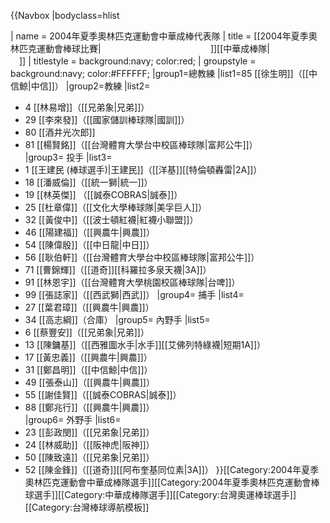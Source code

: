 {{Navbox
|bodyclass=hlist

| name  = 2004年夏季奧林匹克運動會中華成棒代表隊
| title = [[2004年夏季奧林匹克運動會棒球比賽|<span style="color:white;">2004年夏季奧林匹克運動會</span>]][[中華成棒隊|<span style="color:white;">中華成棒代表隊</span>]]
| titlestyle = background:navy; color:red;
| groupstyle = background:navy; color:#FFFFFF;
|group1=總教練
|list1=85 [[徐生明]]（[[中信鯨|中信]]）
|group2=教練
|list2= 
* 4 [[林易增]]（[[兄弟象|兄弟]]） 
* 29 [[李來發]]（[[國家儲訓棒球隊|國訓]]） 
* 80 [[酒井光次郎]] 
* 81 [[楊賢銘]]（[[台灣體育大學台中校區棒球隊|富邦公牛]]）    
|group3= 投手
|list3=
* 1 [[王建民 (棒球選手)|王建民]]（[[洋基]][[特倫頓轟雷|2A]]） 
* 18 [[潘威倫]]（[[統一獅|統一]]） 
* 19 [[林英傑]] （[[誠泰COBRAS|誠泰]]） 
* 25 [[杜章偉]]（[[文化大學棒球隊|美孚巨人]]） 
* 32 [[黃俊中]]（[[波士頓紅襪|紅襪小聯盟]]）
* 46 [[陽建福]]（[[興農牛|興農]]） 
* 54 [[陳偉殷]]（[[中日龍|中日]]） 
* 56 [[耿伯軒]]（[[台灣體育大學台中校區棒球隊|富邦公牛]]） 
* 71 [[曹錦輝]]（[[道奇]][[科羅拉多泉天襪|3A]]） 
* 91 [[林恩宇]]（[[台灣體育大學桃園校區棒球隊|台啤]]） 
* 99 [[張誌家]]（[[西武獅|西武]]）
|group4= 捕手
|list4= 
* 27 [[葉君璋]]（[[興農牛|興農]]） 
* 34 [[高志綱]]（合庫） 
|group5= 內野手
|list5= 
* 6 [[蔡豐安]]（[[兄弟象|兄弟]]） 
* 13 [[陳鏞基]]（[[西雅圖水手|水手]][[艾佛列特綠襪|短期1A]]） 
* 17 [[黃忠義]]（[[興農牛|興農]]） 
* 31 [[鄭昌明]]（[[中信鯨|中信]]） 
* 49 [[張泰山]]（[[興農牛|興農]]） 
* 55 [[謝佳賢]]（[[誠泰COBRAS|誠泰]]） 
* 88 [[鄭兆行]]（[[興農牛|興農]]）  
|group6= 外野手
|list6= 
* 23 [[彭政閔]]（[[兄弟象|兄弟]]） 
* 24 [[林威助]]（[[阪神虎|阪神]]） 
* 50 [[陳致遠]]（[[兄弟象|兄弟]]）
* 52 [[陳金鋒]]（[[道奇]][[阿布奎基同位素|3A]]） 
}}<includeonly>[[Category:2004年夏季奧林匹克運動會中華成棒隊選手]][[Category:2004年夏季奧林匹克運動會棒球選手]][[Category:中華成棒隊選手]][[Category:台灣奧運棒球選手]]</includeonly><noinclude>
[[Category:台灣棒球導航模板]]
</noinclude>